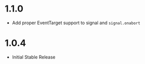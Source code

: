 # 1.1.0
- Add proper EventTarget support to signal and `signal.onabort`

# 1.0.4
- Initial Stable Release